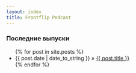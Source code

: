 ```yaml
---
layout: index
title: Frontflip Podcast
---
```


### Последние выпуски

<ul class="posts">
  {% for post in site.posts %}
    <li><span>{{ post.date | date_to_string }}</span> &raquo; <a href="{{ post.url }}">{{ post.title }}</a> <a href="{{ post.url }}#disqus_thread"></a></li>
  {% endfor %}
</ul>
